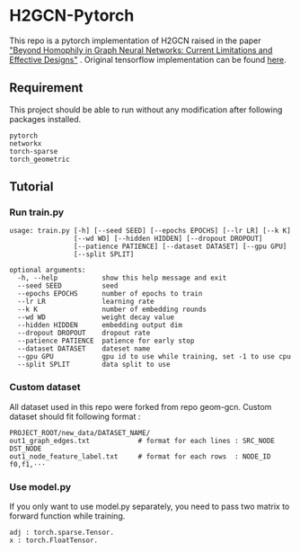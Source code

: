 # H2GCN-Pytorch

This repo is a pytorch implementation of H2GCN raised in the
paper ["Beyond Homophily in Graph Neural Networks: Current Limitations and Effective Designs"](https://arxiv.org/abs/2006.11468)
. Original tensorflow implementation can be found [here](https://github.com/GemsLab/H2GCN).

## Requirement

This project should be able to run without any modification after following packages installed.

```
pytorch
networkx
torch-sparse
torch_geometric
```

## Tutorial

### Run train.py

```
usage: train.py [-h] [--seed SEED] [--epochs EPOCHS] [--lr LR] [--k K]
                [--wd WD] [--hidden HIDDEN] [--dropout DROPOUT]
                [--patience PATIENCE] [--dataset DATASET] [--gpu GPU]
                [--split SPLIT]

optional arguments:
  -h, --help           show this help message and exit
  --seed SEED          seed
  --epochs EPOCHS      number of epochs to train
  --lr LR              learning rate
  --k K                number of embedding rounds
  --wd WD              weight decay value
  --hidden HIDDEN      embedding output dim
  --dropout DROPOUT    dropout rate
  --patience PATIENCE  patience for early stop
  --dataset DATASET    dateset name
  --gpu GPU            gpu id to use while training, set -1 to use cpu
  --split SPLIT        data split to use
```

### Custom dataset

All dataset used in this repo were forked from repo geom-gcn.
Custom dataset should fit following format :

```
PROJECT_ROOT/new_data/DATASET_NAME/
out1_graph_edges.txt            # format for each lines : SRC_NODE DST_NODE
out1_node_feature_label.txt     # format for each rows  : NODE_ID f0,f1,···
```

### Use model.py

If you only want to use model.py separately, you need to pass two matrix to forward function while training.

```
adj : torch.sparse.Tensor.
x : torch.FloatTensor.
```
